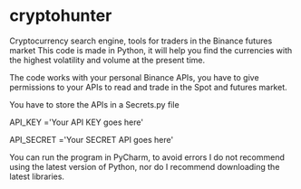 # cryptohunter
Cryptocurrency search engine, tools for traders in the Binance futures market
This code is made in Python, it will help you find the currencies with the highest volatility and volume at the present time.

The code works with your personal Binance APIs, you have to give permissions to your APIs to read and trade in the Spot and futures market.

You have to store the APIs in a Secrets.py file

API_KEY ='Your API KEY goes here'

API_SECRET ='Your SECRET API goes here'

You can run the program in PyCharm, to avoid errors I do not recommend using the latest version of Python, nor do I recommend downloading the latest libraries.
